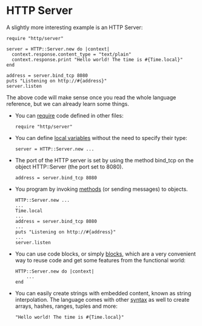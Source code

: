 # HTTP Server

A slightly more interesting example is an HTTP Server:

```crystal
require "http/server"

server = HTTP::Server.new do |context|
  context.response.content_type = "text/plain"
  context.response.print "Hello world! The time is #{Time.local}"
end

address = server.bind_tcp 8080
puts "Listening on http://#{address}"
server.listen
```

The above code will make sense once you read the whole language reference, but we can already learn some things.

* You can [require](../syntax_and_semantics/requiring_files.md) code defined in other files:

    ```crystal
    require "http/server"
    ```

* You can define [local variables](../syntax_and_semantics/local_variables.md) without the need to specify their type:

    ```crystal
    server = HTTP::Server.new ...
    ```

* The port of the HTTP server is set by using the method bind_tcp on the object HTTP::Server (the port set to 8080).

    ```crystal
    address = server.bind_tcp 8080
    ```

* You program by invoking [methods](../syntax_and_semantics/classes_and_methods.md) (or sending messages) to objects.

    ```crystal
    HTTP::Server.new ...
    ...
    Time.local
    ...
    address = server.bind_tcp 8080
    ...
    puts "Listening on http://#{address}"
    ...
    server.listen
    ```

* You can use code blocks, or simply [blocks](../syntax_and_semantics/blocks_and_procs.md), which are a very convenient way to reuse code and get some features from the functional world:

    ```crystal
    HTTP::Server.new do |context|
        ...
    end
    ```

* You can easily create strings with embedded content, known as string interpolation. The language comes with other [syntax](../syntax_and_semantics/literals/README.md) as well to create arrays, hashes, ranges, tuples and more:

    ```crystal
    "Hello world! The time is #{Time.local}"
    ```
